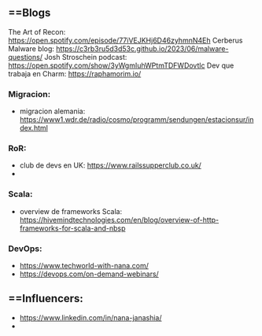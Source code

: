 
## ==Blogs

The Art of Recon: https://open.spotify.com/episode/77iVEJKHj6D46zyhmnN4Eh
Cerberus Malware blog: https://c3rb3ru5d3d53c.github.io/2023/06/malware-questions/
Josh Stroschein podcast: https://open.spotify.com/show/3yWgmIuhWPtmTDFWDovtlc
Dev que trabaja en Charm: https://raphamorim.io/

### Migracion:
* migracion alemania: https://www1.wdr.de/radio/cosmo/programm/sendungen/estacionsur/index.html

### RoR:
- club de devs en UK: https://www.railssupperclub.co.uk/
- 

### Scala:
- overview de frameworks Scala: https://hivemindtechnologies.com/en/blog/overview-of-http-frameworks-for-scala-and-nbsp

### DevOps:
- https://www.techworld-with-nana.com/
- https://devops.com/on-demand-webinars/


## ==Influencers:

- https://www.linkedin.com/in/nana-janashia/
- 